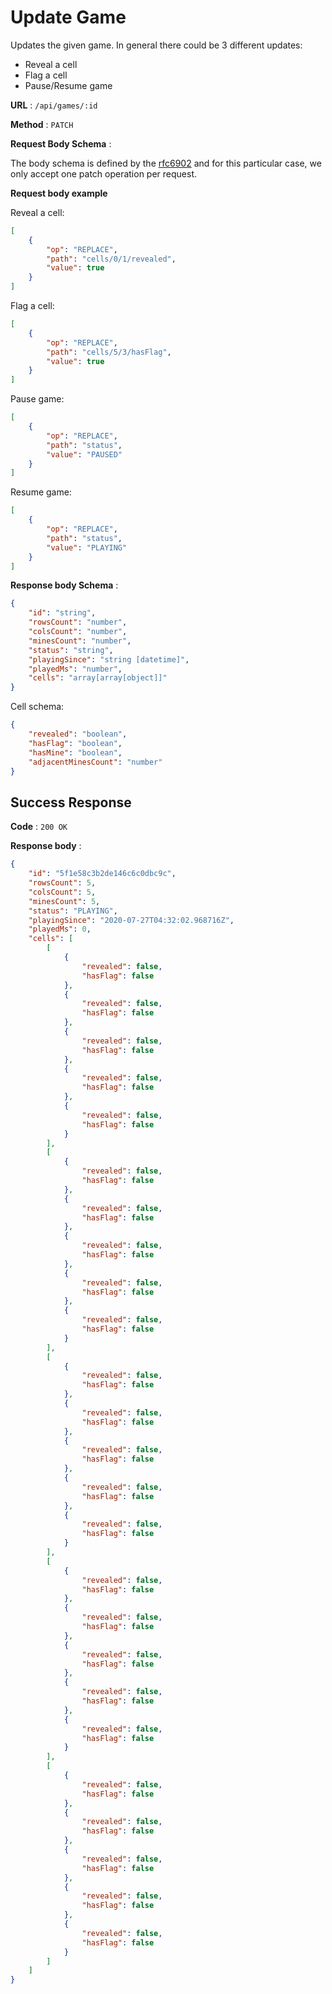 # Update Game

Updates the given game. In general there could be 3 different updates:
- Reveal a cell
- Flag a cell
- Pause/Resume game

**URL** : `/api/games/:id`

**Method** : `PATCH`

**Request Body Schema** :

The body schema is defined by the [rfc6902](https://tools.ietf.org/html/rfc6902) and for this particular case, we only accept one patch operation per request.

**Request body example**

Reveal a cell: 
```json
[
    {
        "op": "REPLACE",
        "path": "cells/0/1/revealed",
        "value": true
    }
]
```

Flag a cell:
```json
[
    {
        "op": "REPLACE",
        "path": "cells/5/3/hasFlag",
        "value": true
    }
]
```

Pause game:
```json
[
    {
        "op": "REPLACE",
        "path": "status",
        "value": "PAUSED"
    }
]
```

Resume game:
```json
[
    {
        "op": "REPLACE",
        "path": "status",
        "value": "PLAYING"
    }
]
```

**Response body Schema** :

```json
{
    "id": "string",
    "rowsCount": "number",
    "colsCount": "number",
    "minesCount": "number",
    "status": "string",
    "playingSince": "string [datetime]",
    "playedMs": "number",
    "cells": "array[array[object]]"
}
```

Cell schema:

```json
{
    "revealed": "boolean",
    "hasFlag": "boolean",
    "hasMine": "boolean",
    "adjacentMinesCount": "number"
}
```

## Success Response

**Code** : `200 OK`

**Response body** :

```json
{
    "id": "5f1e58c3b2de146c6c0dbc9c",
    "rowsCount": 5,
    "colsCount": 5,
    "minesCount": 5,
    "status": "PLAYING",
    "playingSince": "2020-07-27T04:32:02.968716Z",
    "playedMs": 0,
    "cells": [
        [
            {
                "revealed": false,
                "hasFlag": false
            },
            {
                "revealed": false,
                "hasFlag": false
            },
            {
                "revealed": false,
                "hasFlag": false
            },
            {
                "revealed": false,
                "hasFlag": false
            },
            {
                "revealed": false,
                "hasFlag": false
            }
        ],
        [
            {
                "revealed": false,
                "hasFlag": false
            },
            {
                "revealed": false,
                "hasFlag": false
            },
            {
                "revealed": false,
                "hasFlag": false
            },
            {
                "revealed": false,
                "hasFlag": false
            },
            {
                "revealed": false,
                "hasFlag": false
            }
        ],
        [
            {
                "revealed": false,
                "hasFlag": false
            },
            {
                "revealed": false,
                "hasFlag": false
            },
            {
                "revealed": false,
                "hasFlag": false
            },
            {
                "revealed": false,
                "hasFlag": false
            },
            {
                "revealed": false,
                "hasFlag": false
            }
        ],
        [
            {
                "revealed": false,
                "hasFlag": false
            },
            {
                "revealed": false,
                "hasFlag": false
            },
            {
                "revealed": false,
                "hasFlag": false
            },
            {
                "revealed": false,
                "hasFlag": false
            },
            {
                "revealed": false,
                "hasFlag": false
            }
        ],
        [
            {
                "revealed": false,
                "hasFlag": false
            },
            {
                "revealed": false,
                "hasFlag": false
            },
            {
                "revealed": false,
                "hasFlag": false
            },
            {
                "revealed": false,
                "hasFlag": false
            },
            {
                "revealed": false,
                "hasFlag": false
            }
        ]
    ]
}
```